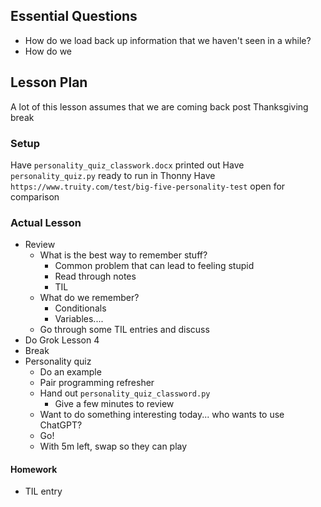 ## Essential Questions

- How do we load back up information that we haven't seen in a while?
- How do we 

## Lesson Plan

A lot of this lesson assumes that we are coming back post Thanksgiving break

### Setup

Have `personality_quiz_classwork.docx` printed out
Have `personality_quiz.py` ready to run in Thonny
Have `https://www.truity.com/test/big-five-personality-test` open for comparison

### Actual Lesson

- Review
    - What is the best way to remember stuff?
        - Common problem that can lead to feeling stupid
        - Read through notes
        - TIL
    - What do we remember?
        - Conditionals
        - Variables....
    - Go through some TIL entries and discuss
- Do Grok Lesson 4
- Break
- Personality quiz
    - Do an example
    - Pair programming refresher
    - Hand out `personality_quiz_classword.py`
        - Give a few minutes to review
    - Want to do something interesting today... who wants to use ChatGPT?
    - Go!
    - With 5m left, swap so they can play

#### Homework

- TIL entry
